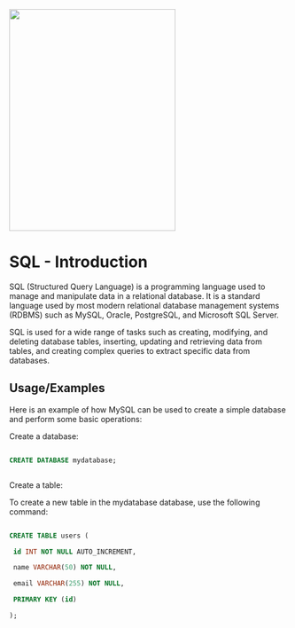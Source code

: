 <img src="https://preview.redd.it/xv43cr59d9u71.png?auto=webp&s=a8184d2ffe4d74e2cdfc8c3e61442ccc0c806b98" width="300" height="400">

# SQL - Introduction



SQL (Structured Query Language) is a programming language used to manage and manipulate data in a relational database. It is a standard language used by most modern relational database management systems (RDBMS) such as MySQL, Oracle, PostgreSQL, and Microsoft SQL Server.


SQL is used for a wide range of tasks such as creating, modifying, and deleting database tables, inserting, updating and retrieving data from tables, and creating complex queries to extract specific data from databases.



## Usage/Examples



Here is an example of how MySQL can be used to create a simple database and perform some basic operations:



Create a database:



```sql

CREATE DATABASE mydatabase;



```



Create a table:

To create a new table in the mydatabase database, use the following command:

 

 ```sql

 CREATE TABLE users (

  id INT NOT NULL AUTO_INCREMENT,

  name VARCHAR(50) NOT NULL,

  email VARCHAR(255) NOT NULL,

  PRIMARY KEY (id)

);

```


